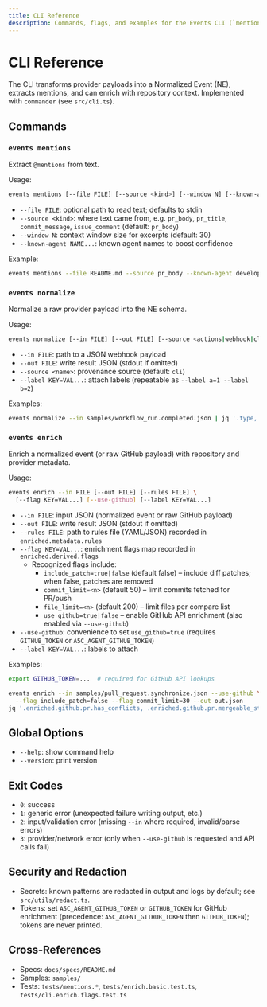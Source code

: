 ```yaml
---
title: CLI Reference
description: Commands, flags, and examples for the Events CLI (`mentions`, `normalize`, `enrich`).
---
```


# CLI Reference

The CLI transforms provider payloads into a Normalized Event (NE), extracts mentions, and can enrich with repository context. Implemented with `commander` (see `src/cli.ts`).

## Commands

### `events mentions`
Extract `@mentions` from text.

Usage:
```bash
events mentions [--file FILE] [--source <kind>] [--window N] [--known-agent NAME...]
```

- `--file FILE`: optional path to read text; defaults to stdin
- `--source <kind>`: where text came from, e.g. `pr_body`, `pr_title`, `commit_message`, `issue_comment` (default: `pr_body`)
- `--window N`: context window size for excerpts (default: 30)
- `--known-agent NAME...`: known agent names to boost confidence

Example:
```bash
events mentions --file README.md --source pr_body --known-agent developer-agent validator-agent
```

### `events normalize`
Normalize a raw provider payload into the NE schema.

Usage:
```bash
events normalize [--in FILE] [--out FILE] [--source <actions|webhook|cli>] [--label KEY=VAL...]
```

- `--in FILE`: path to a JSON webhook payload
- `--out FILE`: write result JSON (stdout if omitted)
- `--source <name>`: provenance source (default: `cli`)
- `--label KEY=VAL...`: attach labels (repeatable as `--label a=1 --label b=2`)

Examples:
```bash
events normalize --in samples/workflow_run.completed.json | jq '.type, .repo.full_name'
```

### `events enrich`
Enrich a normalized event (or raw GitHub payload) with repository and provider metadata.

Usage:
```bash
events enrich --in FILE [--out FILE] [--rules FILE] \
  [--flag KEY=VAL...] [--use-github] [--label KEY=VAL...]
```

- `--in FILE`: input JSON (normalized event or raw GitHub payload)
- `--out FILE`: write result JSON (stdout if omitted)
- `--rules FILE`: path to rules file (YAML/JSON) recorded in `enriched.metadata.rules`
- `--flag KEY=VAL...`: enrichment flags map recorded in `enriched.derived.flags`
  - Recognized flags include:
    - `include_patch=true|false` (default false) – include diff patches; when false, patches are removed
    - `commit_limit=<n>` (default 50) – limit commits fetched for PR/push
    - `file_limit=<n>` (default 200) – limit files per compare list
    - `use_github=true|false` – enable GitHub API enrichment (also enabled via `--use-github`)
- `--use-github`: convenience to set `use_github=true` (requires `GITHUB_TOKEN` or `A5C_AGENT_GITHUB_TOKEN`)
- `--label KEY=VAL...`: labels to attach

Examples:
```bash
export GITHUB_TOKEN=...  # required for GitHub API lookups

events enrich --in samples/pull_request.synchronize.json --use-github \
  --flag include_patch=false --flag commit_limit=30 --out out.json
jq '.enriched.github.pr.has_conflicts, .enriched.github.pr.mergeable_state' out.json
```

## Global Options
- `--help`: show command help
- `--version`: print version

## Exit Codes
- `0`: success
- `1`: generic error (unexpected failure writing output, etc.)
- `2`: input/validation error (missing `--in` where required, invalid/parse errors)
- `3`: provider/network error (only when `--use-github` is requested and API calls fail)

## Security and Redaction
- Secrets: known patterns are redacted in output and logs by default; see `src/utils/redact.ts`.
- Tokens: set `A5C_AGENT_GITHUB_TOKEN` or `GITHUB_TOKEN` for GitHub enrichment (precedence: `A5C_AGENT_GITHUB_TOKEN` then `GITHUB_TOKEN`); tokens are never printed.

## Cross-References
- Specs: `docs/specs/README.md`
- Samples: `samples/`
- Tests: `tests/mentions.*`, `tests/enrich.basic.test.ts`, `tests/cli.enrich.flags.test.ts`
